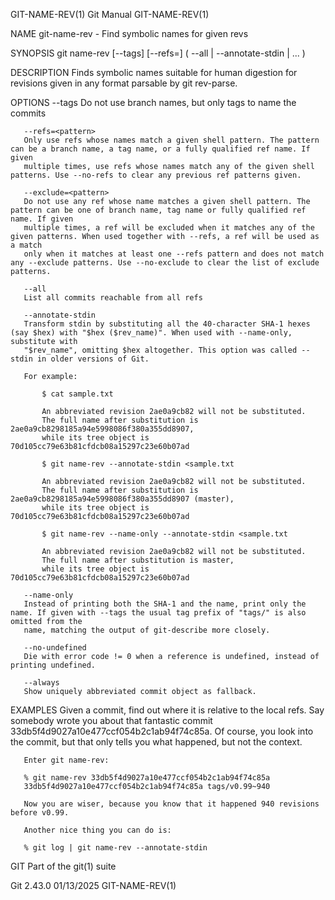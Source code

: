 GIT-NAME-REV(1)								  Git Manual							       GIT-NAME-REV(1)

NAME
       git-name-rev - Find symbolic names for given revs

SYNOPSIS
       git name-rev [--tags] [--refs=<pattern>]
		      ( --all | --annotate-stdin | <commit-ish>... )

DESCRIPTION
       Finds symbolic names suitable for human digestion for revisions given in any format parsable by git rev-parse.

OPTIONS
       --tags
	   Do not use branch names, but only tags to name the commits

       --refs=<pattern>
	   Only use refs whose names match a given shell pattern. The pattern can be a branch name, a tag name, or a fully qualified ref name. If given
	   multiple times, use refs whose names match any of the given shell patterns. Use --no-refs to clear any previous ref patterns given.

       --exclude=<pattern>
	   Do not use any ref whose name matches a given shell pattern. The pattern can be one of branch name, tag name or fully qualified ref name. If given
	   multiple times, a ref will be excluded when it matches any of the given patterns. When used together with --refs, a ref will be used as a match
	   only when it matches at least one --refs pattern and does not match any --exclude patterns. Use --no-exclude to clear the list of exclude patterns.

       --all
	   List all commits reachable from all refs

       --annotate-stdin
	   Transform stdin by substituting all the 40-character SHA-1 hexes (say $hex) with "$hex ($rev_name)". When used with --name-only, substitute with
	   "$rev_name", omitting $hex altogether. This option was called --stdin in older versions of Git.

	   For example:

	       $ cat sample.txt

	       An abbreviated revision 2ae0a9cb82 will not be substituted.
	       The full name after substitution is 2ae0a9cb8298185a94e5998086f380a355dd8907,
	       while its tree object is 70d105cc79e63b81cfdcb08a15297c23e60b07ad

	       $ git name-rev --annotate-stdin <sample.txt

	       An abbreviated revision 2ae0a9cb82 will not be substituted.
	       The full name after substitution is 2ae0a9cb8298185a94e5998086f380a355dd8907 (master),
	       while its tree object is 70d105cc79e63b81cfdcb08a15297c23e60b07ad

	       $ git name-rev --name-only --annotate-stdin <sample.txt

	       An abbreviated revision 2ae0a9cb82 will not be substituted.
	       The full name after substitution is master,
	       while its tree object is 70d105cc79e63b81cfdcb08a15297c23e60b07ad

       --name-only
	   Instead of printing both the SHA-1 and the name, print only the name. If given with --tags the usual tag prefix of "tags/" is also omitted from the
	   name, matching the output of git-describe more closely.

       --no-undefined
	   Die with error code != 0 when a reference is undefined, instead of printing undefined.

       --always
	   Show uniquely abbreviated commit object as fallback.

EXAMPLES
       Given a commit, find out where it is relative to the local refs. Say somebody wrote you about that fantastic commit
       33db5f4d9027a10e477ccf054b2c1ab94f74c85a. Of course, you look into the commit, but that only tells you what happened, but not the context.

       Enter git name-rev:

	   % git name-rev 33db5f4d9027a10e477ccf054b2c1ab94f74c85a
	   33db5f4d9027a10e477ccf054b2c1ab94f74c85a tags/v0.99~940

       Now you are wiser, because you know that it happened 940 revisions before v0.99.

       Another nice thing you can do is:

	   % git log | git name-rev --annotate-stdin

GIT
       Part of the git(1) suite

Git 2.43.0								  01/13/2025							       GIT-NAME-REV(1)

